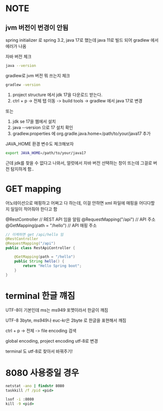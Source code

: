 # NOTE

## jvm 버전이 번경이 안됨

spring initializer 로 spring 3.2, java 17로 했는데 java 11로 빌드 되어 gradlew 에서 에러가 나옴


자바 버전 체크
```bash
java --version
```

gradlew로 jvm 버전 뭐 쓰는지 체크
```bash
gradlew -version
```

1. project structure 에서 jdk 17을 다운로드 받는다.
2. ctrl + p -> 전체 탭 이동 -> build tools -> gradlew 에서 java 17로 변경

또는 

1. jdk se 17을 웹에서 설치
2. java --version 으로 17 설치 확인
3. gradlew.properties 에 org.gradle.java.home=/path/to/your/java17 추가

JAVA_HOME 환경 변수도 체크해보자

```bash
export JAVA_HOME=/path/to/your/java17
```

근데 jdk를 찾을 수 없다고 나와서, 얼럿에서 자바 버전 선택하는 창이 뜨는데 그걸로 버전 탐지하게 함..


# GET mapping

어노테이션으로 매핑하고 어쩌고 다 하는데, 이걸 안하면 xml 파일에 매핑을 어디다할지 일일이 적어줘야 한다고 함

@RestController // REST API 임을 알림
@RequestMapping("/api") // API 주소
@GetMapping(path = "/hello")  // API 매핑 주소
```java
// 이케하면 get /api/hello 임
@RestController
@RequestMapping("/api")
public class RestApiController {

    @GetMapping(path = "/hello")
    public String hello() {
        return "Hello Spring boot";
    }
}
```


# terminal 한글 꺠짐

UTF-8이 기본인데 ms는 ms949 포멧이라서 한글이 깨짐

UTF-8 3byte, ms949나 euc-kr은 2byte 로 한글을 표현해서 깨짐 

ctrl + p -> 전체 -> file encoding 검색

global encoding, project encoding utf-8로 변경

terminal 도 utf-8로 찾아서 바꿔주기!


# 8080 사용중일 경우

```cmd
netstat -ano | findstr 8080
taskkill /f /pid <pid>

lsof -i :8080
kill -9 <pid>
```
